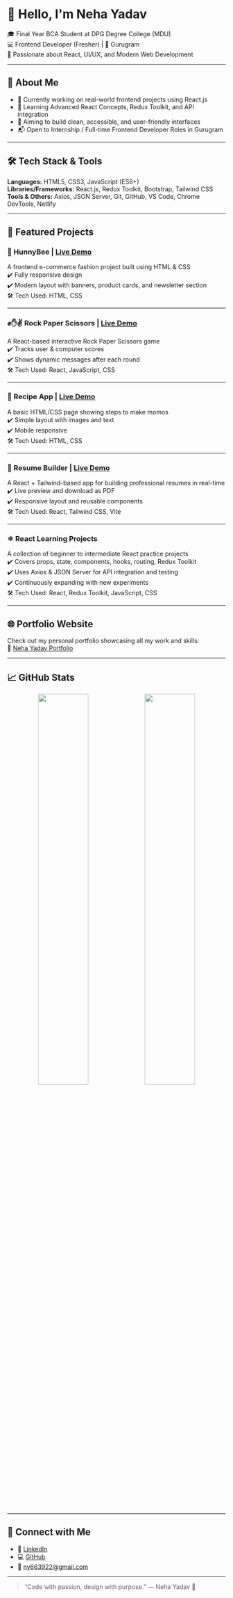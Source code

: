 # 👋 Hello, I'm Neha Yadav

🎓 Final Year BCA Student at DPG Degree College (MDU)  
💻 Frontend Developer (Fresher) | 📍 Gurugram  
🧠 Passionate about React, UI/UX, and Modern Web Development

---

## 🌟 About Me

- 🔭 Currently working on real-world frontend projects using React.js  
- 🌱 Learning Advanced React Concepts, Redux Toolkit, and API integration  
- 🎯 Aiming to build clean, accessible, and user-friendly interfaces  
- 📬 Open to Internship / Full-time Frontend Developer Roles in Gurugram  

---

## 🛠️ Tech Stack & Tools

**Languages:** HTML5, CSS3, JavaScript (ES6+)  
**Libraries/Frameworks:** React.js, Redux Toolkit, Bootstrap, Tailwind CSS  
**Tools & Others:** Axios, JSON Server, Git, GitHub, VS Code, Chrome DevTools, Netlify

---

## 📁 Featured Projects

### 🍯 HunnyBee | [Live Demo](https://yahoowecanwork2.github.io/hunnyBee/)
A frontend e-commerce fashion project built using HTML & CSS  
✔️ Fully responsive design  
✔️ Modern layout with banners, product cards, and newsletter section  
🛠️ Tech Used: HTML, CSS

---

### ✊✋✌️ Rock Paper Scissors | [Live Demo](https://mahak96.github.io/rock-paper-scissors-game/)
A React-based interactive Rock Paper Scissors game  
✔️ Tracks user & computer scores  
✔️ Shows dynamic messages after each round  
🛠️ Tech Used: React, JavaScript, CSS

---

### 🍜 Recipe App | [Live Demo](https://yahoowecanwork2.github.io/Recipe/)
A basic HTML/CSS page showing steps to make momos  
✔️ Simple layout with images and text  
✔️ Mobile responsive  
🛠️ Tech Used: HTML, CSS

---

### 📄 Resume Builder | [Live Demo](https://resume-builder-neha.netlify.app/)
A React + Tailwind-based app for building professional resumes in real-time  
✔️ Live preview and download as PDF  
✔️ Responsive layout and reusable components  
🛠️ Tech Used: React, Tailwind CSS, Vite

---

### ⚛️ React Learning Projects
A collection of beginner to intermediate React practice projects  
✔️ Covers props, state, components, hooks, routing, Redux Toolkit  
✔️ Uses Axios & JSON Server for API integration and testing  
✔️ Continuously expanding with new experiments  
🛠️ Tech Used: React, Redux Toolkit, JavaScript, CSS

---

## 🌐 Portfolio Website

Check out my personal portfolio showcasing all my work and skills:  
🔗 [Neha Yadav Portfolio](https://yahoowecanwork2.github.io/-neha-portfolio/)

---

## 📈 GitHub Stats

<p align="center">
  <img src="https://github-readme-stats.vercel.app/api?username=yahoowecanwork2&show_icons=true&theme=default" width="48%" />
  <img src="https://github-readme-streak-stats.herokuapp.com/?user=yahoowecanwork2&theme=default" width="48%" />
</p>

---

## 🔗 Connect with Me

- 💼 [LinkedIn](https://www.linkedin.com/in/neha-yadav-89b5262a7/)
- 💻 [GitHub](https://github.com/yahoowecanwork2)
- 📧 ny663922@gmail.com

---

> “Code with passion, design with purpose.” — Neha Yadav 💫



